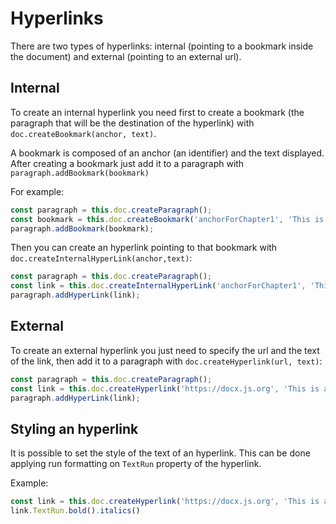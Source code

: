 # Hyperlinks

There are two types of hyperlinks: internal (pointing to a bookmark inside the document) and external (pointing to an external url).

## Internal

To create an internal hyperlink you need first to create a bookmark (the paragraph that will be the destination of the hyperlink) with `doc.createBookmark(anchor, text)`.

A bookmark is composed of an anchor (an identifier) and the text displayed. After creating a bookmark just add it to a paragraph with `paragraph.addBookmark(bookmark)`

For example:

```ts
const paragraph = this.doc.createParagraph();
const bookmark = this.doc.createBookmark('anchorForChapter1', 'This is chapter1');
paragraph.addBookmark(bookmark);
```

Then you can create an hyperlink pointing to that bookmark with `doc.createInternalHyperLink(anchor,text)`:

```ts
const paragraph = this.doc.createParagraph();
const link = this.doc.createInternalHyperLink('anchorForChapter1', 'This is a link to chapter1');
paragraph.addHyperLink(link);
```

## External

To create an external hyperlink you just need to specify the url and the text of the link, then add it to a paragraph with `doc.createHyperlink(url, text)`:

```ts
const paragraph = this.doc.createParagraph();
const link = this.doc.createHyperlink('https://docx.js.org', 'This is an external link');
paragraph.addHyperLink(link);
```


## Styling an hyperlink

It is possible to set the style of the text of an hyperlink. This can be done applying run formatting on `TextRun` property of the hyperlink.

Example:

```ts
const link = this.doc.createHyperlink('https://docx.js.org', 'This is an external link');
link.TextRun.bold().italics()
```
